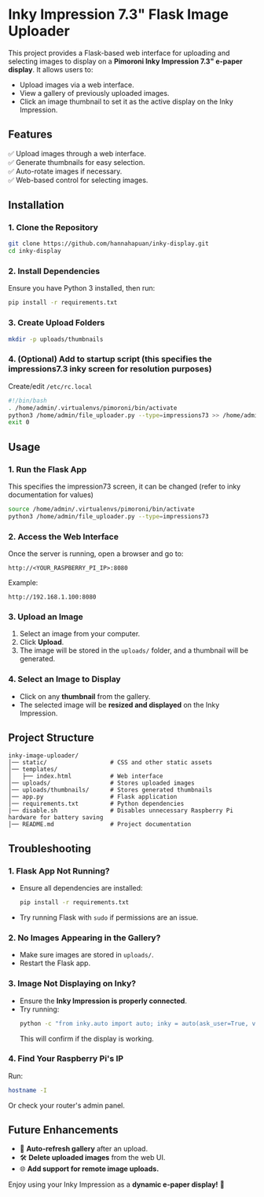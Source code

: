 # Inky Impression 7.3" Flask Image Uploader

This project provides a Flask-based web interface for uploading and selecting images to display on a **Pimoroni Inky Impression 7.3" e-paper display**. It allows users to:
- Upload images via a web interface.
- View a gallery of previously uploaded images.
- Click an image thumbnail to set it as the active display on the Inky Impression.

## Features
✅ Upload images through a web interface.  
✅ Generate thumbnails for easy selection.  
✅ Auto-rotate images if necessary.  
✅ Web-based control for selecting images.  

## Installation
### 1. Clone the Repository
```bash
git clone https://github.com/hannahapuan/inky-display.git
cd inky-display
```

### 2. Install Dependencies
Ensure you have Python 3 installed, then run:
```bash
pip install -r requirements.txt
```

### 3. Create Upload Folders
```bash
mkdir -p uploads/thumbnails
```

### 4. (Optional) Add to startup script (this specifies the impressions7.3 inky screen for resolution purposes)
Create/edit `/etc/rc.local`
```bash
#!/bin/bash
. /home/admin/.virtualenvs/pimoroni/bin/activate
python3 /home/admin/file_uploader.py --type=impressions73 >> /home/admin/log.txt 2>&1 &
exit 0
```

## Usage
### 1. Run the Flask App
This specifies the impression73 screen, it can be changed (refer to inky documentation for values)
```bash
source /home/admin/.virtualenvs/pimoroni/bin/activate
python3 /home/admin/file_uploader.py --type=impressions73
```

### 2. Access the Web Interface
Once the server is running, open a browser and go to:
```
http://<YOUR_RASPBERRY_PI_IP>:8080
```
Example:
```
http://192.168.1.100:8080
```

### 3. Upload an Image
1. Select an image from your computer.
2. Click **Upload**.
3. The image will be stored in the `uploads/` folder, and a thumbnail will be generated.

### 4. Select an Image to Display
- Click on any **thumbnail** from the gallery.
- The selected image will be **resized and displayed** on the Inky Impression.

## Project Structure
```
inky-image-uploader/
│── static/                  # CSS and other static assets
│── templates/
│   ├── index.html           # Web interface
│── uploads/                 # Stores uploaded images
│── uploads/thumbnails/      # Stores generated thumbnails
│── app.py                   # Flask application
│── requirements.txt         # Python dependencies
|── disable.sh               # Disables unnecessary Raspberry Pi hardware for battery saving
│── README.md                # Project documentation
```

## Troubleshooting
### 1. Flask App Not Running?
- Ensure all dependencies are installed:  
  ```bash
  pip install -r requirements.txt
  ```
- Try running Flask with `sudo` if permissions are an issue.

### 2. No Images Appearing in the Gallery?
- Make sure images are stored in `uploads/`.
- Restart the Flask app.

### 3. Image Not Displaying on Inky?
- Ensure the **Inky Impression is properly connected**.
- Try running:
  ```bash
  python -c "from inky.auto import auto; inky = auto(ask_user=True, verbose=True); inky.show()"
  ```
  This will confirm if the display is working.

### 4. Find Your Raspberry Pi's IP
Run:
```bash
hostname -I
```
Or check your router's admin panel.

## Future Enhancements
- 🔄 **Auto-refresh gallery** after an upload.
- 🛠️ **Delete uploaded images** from the web UI.
- 🌐 **Add support for remote image uploads.**

Enjoy using your Inky Impression as a **dynamic e-paper display!** 🎉